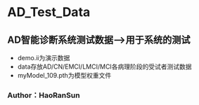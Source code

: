 # AD_Test_Data
## AD智能诊断系统测试数据-->用于系统的测试
* demo.ii为演示数据
* data存放AD/CN/EMCI/LMCI/MCI各病理阶段的受试者测试数据
* myModel_109.pth为模型权重文件
### Author：HaoRanSun
